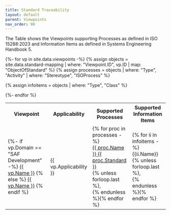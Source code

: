 ```yaml
---
title: Standard Traceability
layout: default
parent: Viewpoints
nav_order: 90
---
```


The Table shows the Viewpoints supporting Processes as defined in ISO 15288:2023 and Information Items as defined in Systems Engineering Handbook 5.
<table class="stdreftable">
<tr><th>Viewpoint</th><th>Applicability</th><th>Supported Processes</th><th>Supported Information Items</th></tr>
{%- for vp in site.data.viewpoints  -%}
{% assign objects = site.data.standard-mapping | where: "Viewpoint.ID", vp.ID  | map: "ObjectOfStandard" %}
{% assign processes = objects | where: "Type", "Activity" | where: "Stereotype", "ISOProcess" %}

{% assign infoitems = objects | where: "Type", "Class"  %}
<tr><td>
{%- if vp.Domain == "SAF Development" -%}
<A href="../devdoc/{{ vp.Domain }} Domain/{{ vp.Name }}.html" >{{ vp.Name }}</A>
{% else %}
<A href="../userdoc/{{ vp.Domain }} Domain/{{ vp.Name }}.html">{{ vp.Name }}</A>
{% endif %}

</td><td>{{ vp.Applicability }}</td><td>
{% for proc in processes  -%}
<div class="tooltip">
  <A href="{{ proc.URL }}">
    {{ proc.Name }}
      <span class="tooltiptext">{{ proc.Standard }}</span>
 </A>
</div>
{% unless forloop.last %},<BR> {% endunless %}{% endfor %}</td><td>
{% for ii in infoitems  -%}
{{ii.Name}}
{% unless forloop.last %},<BR> {% endunless %}{% endfor %}</td></tr>
{%- endfor %}
</table>

